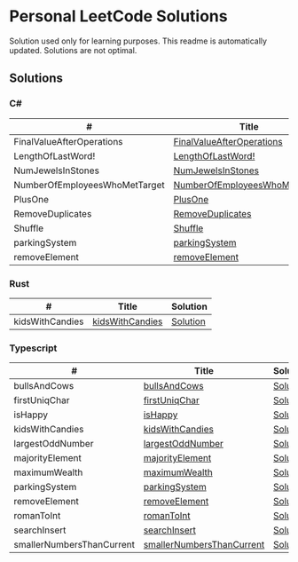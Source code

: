 # Personal LeetCode Solutions

Solution used only for learning purposes. This readme is automatically updated. Solutions are not optimal.

## Solutions

### C#

| # | Title | Solution |
|---| ----- | -------- |
| FinalValueAfterOperations | [FinalValueAfterOperations](./csharp/FinalValueAfterOperations) | [Solution](./csharp/FinalValueAfterOperations) |
| LengthOfLastWord! | [LengthOfLastWord!](./csharp/LengthOfLastWord!) | [Solution](./csharp/LengthOfLastWord!) |
| NumJewelsInStones | [NumJewelsInStones](./csharp/NumJewelsInStones) | [Solution](./csharp/NumJewelsInStones) |
| NumberOfEmployeesWhoMetTarget | [NumberOfEmployeesWhoMetTarget](./csharp/NumberOfEmployeesWhoMetTarget) | [Solution](./csharp/NumberOfEmployeesWhoMetTarget) |
| PlusOne | [PlusOne](./csharp/PlusOne) | [Solution](./csharp/PlusOne) |
| RemoveDuplicates | [RemoveDuplicates](./csharp/RemoveDuplicates) | [Solution](./csharp/RemoveDuplicates) |
| Shuffle | [Shuffle](./csharp/Shuffle) | [Solution](./csharp/Shuffle) |
| parkingSystem | [parkingSystem](./csharp/parkingSystem) | [Solution](./csharp/parkingSystem) |
| removeElement | [removeElement](./csharp/removeElement) | [Solution](./csharp/removeElement) |

### Rust

| # | Title | Solution |
|---| ----- | -------- |
| kidsWithCandies | [kidsWithCandies](./rust/kidsWithCandies) | [Solution](./rust/kidsWithCandies) |

### Typescript

| # | Title | Solution |
|---| ----- | -------- |
| bullsAndCows | [bullsAndCows](./typescript/bullsAndCows) | [Solution](./typescript/bullsAndCows) |
| firstUniqChar | [firstUniqChar](./typescript/firstUniqChar) | [Solution](./typescript/firstUniqChar) |
| isHappy | [isHappy](./typescript/isHappy) | [Solution](./typescript/isHappy) |
| kidsWithCandies | [kidsWithCandies](./typescript/kidsWithCandies) | [Solution](./typescript/kidsWithCandies) |
| largestOddNumber | [largestOddNumber](./typescript/largestOddNumber) | [Solution](./typescript/largestOddNumber) |
| majorityElement | [majorityElement](./typescript/majorityElement) | [Solution](./typescript/majorityElement) |
| maximumWealth | [maximumWealth](./typescript/maximumWealth) | [Solution](./typescript/maximumWealth) |
| parkingSystem | [parkingSystem](./typescript/parkingSystem) | [Solution](./typescript/parkingSystem) |
| removeElement | [removeElement](./typescript/removeElement) | [Solution](./typescript/removeElement) |
| romanToInt | [romanToInt](./typescript/romanToInt) | [Solution](./typescript/romanToInt) |
| searchInsert | [searchInsert](./typescript/searchInsert) | [Solution](./typescript/searchInsert) |
| smallerNumbersThanCurrent | [smallerNumbersThanCurrent](./typescript/smallerNumbersThanCurrent) | [Solution](./typescript/smallerNumbersThanCurrent) |


